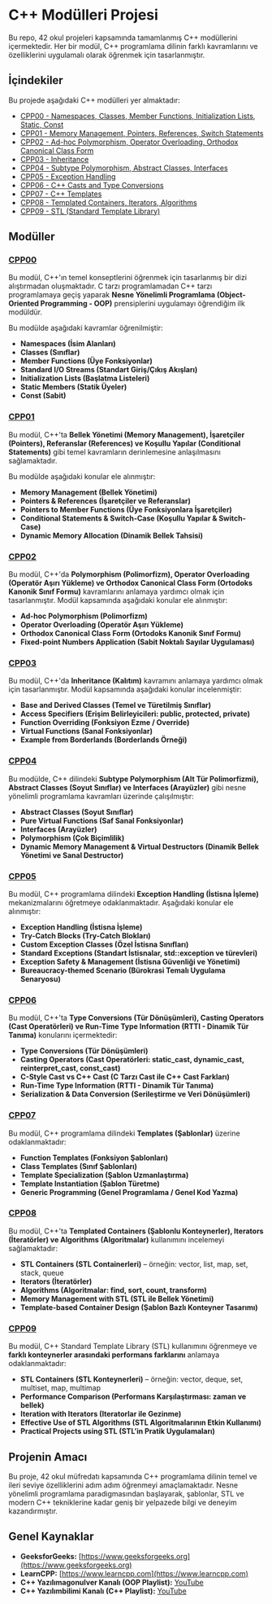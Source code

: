 # C++ Modülleri Projesi

Bu repo, 42 okul projeleri kapsamında tamamlanmış C++ modüllerini içermektedir. Her bir modül, C++ programlama dilinin farklı kavramlarını ve özelliklerini uygulamalı olarak öğrenmek için tasarlanmıştır.

## İçindekiler

Bu projede aşağıdaki C++ modülleri yer almaktadır:

- [CPP00 - Namespaces, Classes, Member Functions, Initialization Lists, Static, Const](#cpp00)  
- [CPP01 - Memory Management, Pointers, References, Switch Statements](#cpp01)  
- [CPP02 - Ad-hoc Polymorphism, Operator Overloading, Orthodox Canonical Class Form](#cpp02)  
- [CPP03 - Inheritance](#cpp03)  
- [CPP04 - Subtype Polymorphism, Abstract Classes, Interfaces](#cpp04)  
- [CPP05 - Exception Handling](#cpp05)  
- [CPP06 - C++ Casts and Type Conversions](#cpp06)  
- [CPP07 - C++ Templates](#cpp07)  
- [CPP08 - Templated Containers, Iterators, Algorithms](#cpp08)  
- [CPP09 - STL (Standard Template Library)](#cpp09)  

## Modüller

<a name="cpp00"></a>
### [CPP00](https://github.com/menasy/Cpp_Module/tree/main/Cpp00)

Bu modül, C++'ın temel konseptlerini öğrenmek için tasarlanmış bir dizi alıştırmadan oluşmaktadır. C tarzı programlamadan C++ tarzı programlamaya geçiş yaparak **Nesne Yönelimli Programlama (Object-Oriented Programming - OOP)** prensiplerini uygulamayı öğrendiğim ilk modüldür.

Bu modülde aşağıdaki kavramlar öğrenilmiştir:

- **Namespaces (İsim Alanları)**
- **Classes (Sınıflar)**
- **Member Functions (Üye Fonksiyonlar)**
- **Standard I/O Streams (Standart Giriş/Çıkış Akışları)**
- **Initialization Lists (Başlatma Listeleri)**
- **Static Members (Statik Üyeler)**
- **Const (Sabit)**

<a name="cpp01"></a>
### [CPP01](https://github.com/menasy/Cpp_Module/tree/main/Cpp01)

Bu modül, C++'ta **Bellek Yönetimi (Memory Management), İşaretçiler (Pointers), Referanslar (References) ve Koşullu Yapılar (Conditional Statements)** gibi temel kavramların derinlemesine anlaşılmasını sağlamaktadır.

Bu modülde aşağıdaki konular ele alınmıştır:

- **Memory Management (Bellek Yönetimi)**
- **Pointers & References (İşaretçiler ve Referanslar)**
- **Pointers to Member Functions (Üye Fonksiyonlara İşaretçiler)**
- **Conditional Statements & Switch-Case (Koşullu Yapılar & Switch-Case)**
- **Dynamic Memory Allocation (Dinamik Bellek Tahsisi)**

<a name="cpp02"></a>
### [CPP02](https://github.com/menasy/Cpp_Module/tree/main/Cpp02)

Bu modül, C++'da **Polymorphism (Polimorfizm), Operator Overloading (Operatör Aşırı Yükleme) ve Orthodox Canonical Class Form (Ortodoks Kanonik Sınıf Formu)** kavramlarını anlamaya yardımcı olmak için tasarlanmıştır. Modül kapsamında aşağıdaki konular ele alınmıştır:

- **Ad-hoc Polymorphism (Polimorfizm)**
- **Operator Overloading (Operatör Aşırı Yükleme)**
- **Orthodox Canonical Class Form (Ortodoks Kanonik Sınıf Formu)**
- **Fixed-point Numbers Application (Sabit Noktalı Sayılar Uygulaması)**

<a name="cpp03"></a>
### [CPP03](https://github.com/menasy/Cpp_Module/tree/main/Cpp03)

Bu modül, C++'da **Inheritance (Kalıtım)** kavramını anlamaya yardımcı olmak için tasarlanmıştır. Modül kapsamında aşağıdaki konular incelenmiştir:

- **Base and Derived Classes (Temel ve Türetilmiş Sınıflar)**
- **Access Specifiers (Erişim Belirleyicileri: public, protected, private)**
- **Function Overriding (Fonksiyon Ezme / Override)**
- **Virtual Functions (Sanal Fonksiyonlar)**
- **Example from Borderlands (Borderlands Örneği)**

<a name="cpp04"></a>
### [CPP04](https://github.com/menasy/Cpp_Module/tree/main/Cpp04)

Bu modülde, C++ dilindeki **Subtype Polymorphism (Alt Tür Polimorfizmi), Abstract Classes (Soyut Sınıflar) ve Interfaces (Arayüzler)** gibi nesne yönelimli programlama kavramları üzerinde çalışılmıştır:

- **Abstract Classes (Soyut Sınıflar)**
- **Pure Virtual Functions (Saf Sanal Fonksiyonlar)**
- **Interfaces (Arayüzler)**
- **Polymorphism (Çok Biçimlilik)**
- **Dynamic Memory Management & Virtual Destructors (Dinamik Bellek Yönetimi ve Sanal Destructor)**

<a name="cpp05"></a>
### [CPP05](https://github.com/menasy/Cpp_Module/tree/main/Cpp05)

Bu modül, C++ programlama dilindeki **Exception Handling (İstisna İşleme)** mekanizmalarını öğretmeye odaklanmaktadır. Aşağıdaki konular ele alınmıştır:

- **Exception Handling (İstisna İşleme)**
- **Try-Catch Blocks (Try-Catch Blokları)**
- **Custom Exception Classes (Özel İstisna Sınıfları)**
- **Standard Exceptions (Standart İstisnalar, std::exception ve türevleri)**
- **Exception Safety & Management (İstisna Güvenliği ve Yönetimi)**
- **Bureaucracy-themed Scenario (Bürokrasi Temalı Uygulama Senaryosu)**

<a name="cpp06"></a>
### [CPP06](https://github.com/menasy/Cpp_Module/tree/main/Cpp06)

Bu modül, C++'ta **Type Conversions (Tür Dönüşümleri), Casting Operators (Cast Operatörleri) ve Run-Time Type Information (RTTI - Dinamik Tür Tanıma)** konularını içermektedir:

- **Type Conversions (Tür Dönüşümleri)**
- **Casting Operators (Cast Operatörleri: static_cast, dynamic_cast, reinterpret_cast, const_cast)**
- **C-Style Cast vs C++ Cast (C Tarzı Cast ile C++ Cast Farkları)**
- **Run-Time Type Information (RTTI - Dinamik Tür Tanıma)**
- **Serialization & Data Conversion (Serileştirme ve Veri Dönüşümleri)**

<a name="cpp07"></a>
### [CPP07](https://github.com/menasy/Cpp_Module/tree/main/Cpp07)

Bu modül, C++ programlama dilindeki **Templates (Şablonlar)** üzerine odaklanmaktadır:

- **Function Templates (Fonksiyon Şablonları)**
- **Class Templates (Sınıf Şablonları)**
- **Template Specialization (Şablon Uzmanlaştırma)**
- **Template Instantiation (Şablon Türetme)**
- **Generic Programming (Genel Programlama / Genel Kod Yazma)**

<a name="cpp08"></a>
### [CPP08](https://github.com/menasy/Cpp_Module/tree/main/Cpp08)

Bu modül, C++'ta **Templated Containers (Şablonlu Konteynerler), Iterators (İteratörler) ve Algorithms (Algoritmalar)** kullanımını incelemeyi sağlamaktadır:

- **STL Containers (STL Containerleri)** – örneğin: vector, list, map, set, stack, queue
- **Iterators (İteratörler)**
- **Algorithms (Algoritmalar: find, sort, count, transform)**
- **Memory Management with STL (STL ile Bellek Yönetimi)**
- **Template-based Container Design (Şablon Bazlı Konteyner Tasarımı)**

<a name="cpp09"></a>
### [CPP09](https://github.com/menasy/Cpp_Module/tree/main/Cpp09)

Bu modül, C++ Standard Template Library (STL) kullanımını öğrenmeye ve **farklı konteynerler arasındaki performans farklarını** anlamaya odaklanmaktadır:

- **STL Containers (STL Konteynerleri)** – örneğin: vector, deque, set, multiset, map, multimap
- **Performance Comparison (Performans Karşılaştırması: zaman ve bellek)**
- **Iteration with Iterators (Iteratorlar ile Gezinme)**
- **Effective Use of STL Algorithms (STL Algoritmalarının Etkin Kullanımı)**
- **Practical Projects using STL (STL’in Pratik Uygulamaları)**

## Projenin Amacı

Bu proje, 42 okul müfredatı kapsamında C++ programlama dilinin temel ve ileri seviye özelliklerini adım adım öğrenmeyi amaçlamaktadır. Nesne yönelimli programlama paradigmasından başlayarak, şablonlar, STL ve modern C++ tekniklerine kadar geniş bir yelpazede bilgi ve deneyim kazandırmıştır.

## Genel Kaynaklar

- **GeeksforGeeks:** [https://www.geeksforgeeks.org](https://www.geeksforgeeks.org)
- **LearnCPP:** [https://www.learncpp.com](https://www.learncpp.com)
- **C++ Yazılımagonulver Kanalı (OOP Playlist):** [YouTube](https://youtube.com/playlist?list=PLfs1gAT4S8yInGkovwucGKCjcxP-Odf7Q&si=pMLo4jxP80PtsbXA)
- **C++ Yazılımbilimi Kanalı (C++ Playlist):** [YouTube](https://youtube.com/playlist?list=PLfs1gAT4S8yInGkovwucGKCjcxP-Odf7Q&si=pMLo4jxP80PtsbXA)

